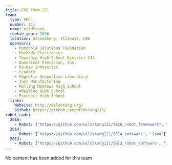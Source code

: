 ```yaml
---
title: FRC Team 111
team:
  type: FRC
  number: 111
  name: WildStang
  rookie_year: 1996
  location: Schaumburg, Illinois, USA
  sponsors:
    - Motorola Solutions Foundation
    - Methode Electronics
    - Township High School District 214
    - Numerical Precision, Inc.
    - Nu-Way Industries
    - Lendrix
    - Magnetic Inspection Laboratory
    - Just Manufacturing
    - Rolling Meadows High School
    - Wheeling High School
    - Prospect High School
  links:
    Website: http://wildstang.org/
    Github: https://github.com/wildstang111/
robot_code:
  2016:
    - Robot: ["https://github.com/wildstang111/2016_robot_framework", "Java"]
  2014:
    - Robot: ['https://github.com/wildstang111/2014_software', 'Java']
  2013: 
    - Robot: ['https://github.com/wildstang111/2013_robot_software', 'Java']
---
```

No content has been added for this team

